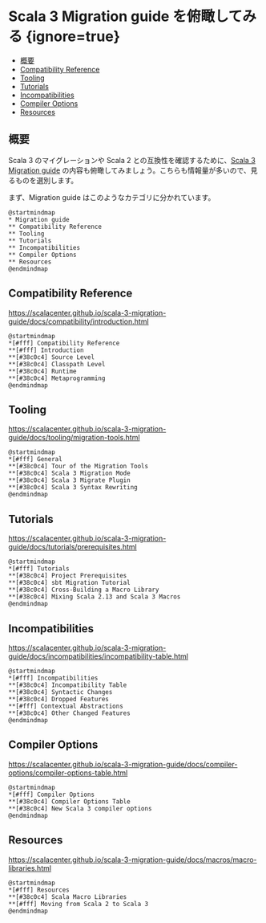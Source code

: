 # Scala 3 Migration guide を俯瞰してみる {ignore=true}


<!-- @import "[TOC]" {cmd="toc" depthFrom=1 depthTo=6 orderedList=false} -->

<!-- code_chunk_output -->

- [概要](#概要)
- [Compatibility Reference](#compatibility-reference)
- [Tooling](#tooling)
- [Tutorials](#tutorials)
- [Incompatibilities](#incompatibilities)
- [Compiler Options](#compiler-options)
- [Resources](#resources)

<!-- /code_chunk_output -->

## 概要

Scala 3 のマイグレーションや Scala 2 との互換性を確認するために、[Scala 3 Migration guide](https://scalacenter.github.io/scala-3-migration-guide/) の内容も俯瞰してみましょう。こちらも情報量が多いので、見るものを選別します。

まず、Migration guide はこのようなカテゴリに分かれています。

```plantuml
@startmindmap
* Migration guide
** Compatibility Reference
** Tooling
** Tutorials
** Incompatibilities
** Compiler Options
** Resources
@endmindmap
```

## Compatibility Reference

https://scalacenter.github.io/scala-3-migration-guide/docs/compatibility/introduction.html

```plantuml
@startmindmap
*[#fff] Compatibility Reference
**[#fff] Introduction
**[#38c0c4] Source Level
**[#38c0c4] Classpath Level
**[#38c0c4] Runtime
**[#38c0c4] Metaprogramming
@endmindmap
```

## Tooling

https://scalacenter.github.io/scala-3-migration-guide/docs/tooling/migration-tools.html

```plantuml
@startmindmap
*[#fff] General
**[#38c0c4] Tour of the Migration Tools
**[#38c0c4] Scala 3 Migration Mode
**[#38c0c4] Scala 3 Migrate Plugin
**[#38c0c4] Scala 3 Syntax Rewriting
@endmindmap
```

## Tutorials

https://scalacenter.github.io/scala-3-migration-guide/docs/tutorials/prerequisites.html

```plantuml
@startmindmap
*[#fff] Tutorials
**[#38c0c4] Project Prerequisites
**[#38c0c4] sbt Migration Tutorial
**[#38c0c4] Cross-Building a Macro Library
**[#38c0c4] Mixing Scala 2.13 and Scala 3 Macros
@endmindmap
```

## Incompatibilities

https://scalacenter.github.io/scala-3-migration-guide/docs/incompatibilities/incompatibility-table.html

```plantuml
@startmindmap
*[#fff] Incompatibilities
**[#38c0c4] Incompatibility Table
**[#38c0c4] Syntactic Changes
**[#38c0c4] Dropped Features
**[#fff] Contextual Abstractions
**[#38c0c4] Other Changed Features
@endmindmap
```

## Compiler Options

https://scalacenter.github.io/scala-3-migration-guide/docs/compiler-options/compiler-options-table.html

```plantuml
@startmindmap
*[#fff] Compiler Options
**[#38c0c4] Compiler Options Table
**[#38c0c4] New Scala 3 compiler options
@endmindmap
```

## Resources

https://scalacenter.github.io/scala-3-migration-guide/docs/macros/macro-libraries.html

```plantuml
@startmindmap
*[#fff] Resources
**[#38c0c4] Scala Macro Libraries
**[#fff] Moving from Scala 2 to Scala 3
@endmindmap
```